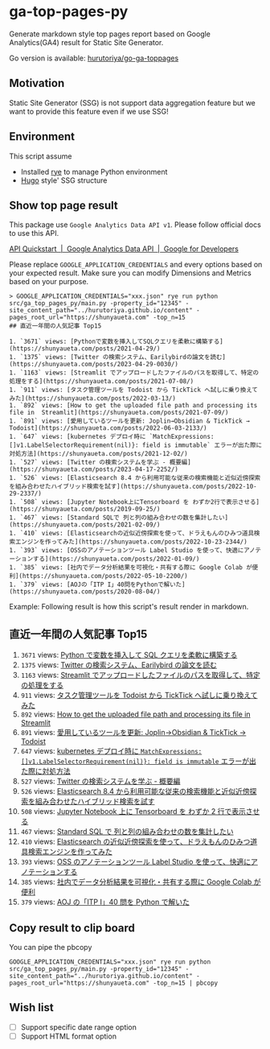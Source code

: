 # ga-top-pages-py

Generate markdown style top pages report based on Google Analytics(GA4) result for Static Site Generator.

Go version is available: [hurutoriya/go-ga-toppages](https://github.com/hurutoriya/go-ga-toppages)

## Motivation

Static Site Generator (SSG) is not support data aggregation feature but we want to provide this feature even if we use SSG!

## Environment

This script assume

- Installed [rye](https://github.com/mitsuhiko/rye) to manage Python environment
- [Hugo](https://gohugo.io/) style' SSG structure

## Show top page result

This package use `Google Analytics Data API v1`.
Please follow official docs to use this API.

[API Quickstart  \|  Google Analytics Data API  \|  Google for Developers](https://developers.google.com/analytics/devguides/reporting/data/v1/quickstart-client-libraries#python)

Please replace `GOOGLE_APPLICATION_CREDENTIALS` and every options based on your expected result.
Make sure you can modify Dimensions and Metrics based on your purpose.

```shell
> GOOGLE_APPLICATION_CREDENTIALS="xxx.json" rye run python src/ga_top_pages_py/main.py -property_id="12345" -site_content_path="../hurutoriya.github.io/content" -pages_root_url="https://shunyaueta.com" -top_n=15
## 直近一年間の人気記事 Top15

1. `3671` views: [Pythonで変数を挿入してSQLクエリを柔軟に構築する](https://shunyaueta.com/posts/2021-04-29/)
1. `1375` views: [Twitter の検索システム、Earilybirdの論文を読む](https://shunyaueta.com/posts/2023-04-29-0030/)
1. `1163` views: [Streamlit でアップロードしたファイルのパスを取得して、特定の処理をする](https://shunyaueta.com/posts/2021-07-08/)
1. `911` views: [タスク管理ツールを Todoist から TickTick へ試しに乗り換えてみた](https://shunyaueta.com/posts/2022-03-13/)
1. `892` views: [How to get the uploaded file path and processing its file in  Streamlit](https://shunyaueta.com/posts/2021-07-09/)
1. `891` views: [愛用しているツールを更新: Joplin→Obsidian & TickTick → Todoist](https://shunyaueta.com/posts/2022-06-03-2133/)
1. `647` views: [kubernetes デプロイ時に `MatchExpressions:[]v1.LabelSelectorRequirement(nil)}: field is immutable` エラーが出た際に対処方法](https://shunyaueta.com/posts/2021-12-02/)
1. `527` views: [Twitter の検索システムを学ぶ - 概要編](https://shunyaueta.com/posts/2023-04-17-2252/)
1. `526` views: [Elasticsearch 8.4 から利用可能な従来の検索機能と近似近傍探索を組み合わせたハイブリッド検索を試す](https://shunyaueta.com/posts/2022-10-29-2337/)
1. `508` views: [Jupyter Notebook上にTensorboard を わずか2行で表示させる](https://shunyaueta.com/posts/2019-09-25/)
1. `467` views: [Standard SQLで 列と列の組み合わせの数を集計したい](https://shunyaueta.com/posts/2021-02-09/)
1. `410` views: [Elasticsearchの近似近傍探索を使って、ドラえもんのひみつ道具検索エンジンを作ってみた](https://shunyaueta.com/posts/2022-10-23-2344/)
1. `393` views: [OSSのアノテーションツール Label Studio を使って、快適にアノテーションする](https://shunyaueta.com/posts/2022-01-09/)
1. `385` views: [社内でデータ分析結果を可視化・共有する際に Google Colab が便利](https://shunyaueta.com/posts/2022-05-10-2200/)
1. `379` views: [AOJの「ITP I」40問をPythonで解いた](https://shunyaueta.com/posts/2020-08-04/)
```

Example: Following result is how this script's result render in markdown.

## 直近一年間の人気記事 Top15

1. `3671` views: [Python で変数を挿入して SQL クエリを柔軟に構築する](https://shunyaueta.com/posts/2021-04-29/)
1. `1375` views: [Twitter の検索システム、Earilybird の論文を読む](https://shunyaueta.com/posts/2023-04-29-0030/)
1. `1163` views: [Streamlit でアップロードしたファイルのパスを取得して、特定の処理をする](https://shunyaueta.com/posts/2021-07-08/)
1. `911` views: [タスク管理ツールを Todoist から TickTick へ試しに乗り換えてみた](https://shunyaueta.com/posts/2022-03-13/)
1. `892` views: [How to get the uploaded file path and processing its file in Streamlit](https://shunyaueta.com/posts/2021-07-09/)
1. `891` views: [愛用しているツールを更新: Joplin→Obsidian & TickTick → Todoist](https://shunyaueta.com/posts/2022-06-03-2133/)
1. `647` views: [kubernetes デプロイ時に `MatchExpressions:[]v1.LabelSelectorRequirement(nil)}: field is immutable` エラーが出た際に対処方法](https://shunyaueta.com/posts/2021-12-02/)
1. `527` views: [Twitter の検索システムを学ぶ - 概要編](https://shunyaueta.com/posts/2023-04-17-2252/)
1. `526` views: [Elasticsearch 8.4 から利用可能な従来の検索機能と近似近傍探索を組み合わせたハイブリッド検索を試す](https://shunyaueta.com/posts/2022-10-29-2337/)
1. `508` views: [Jupyter Notebook 上に Tensorboard を わずか 2 行で表示させる](https://shunyaueta.com/posts/2019-09-25/)
1. `467` views: [Standard SQL で 列と列の組み合わせの数を集計したい](https://shunyaueta.com/posts/2021-02-09/)
1. `410` views: [Elasticsearch の近似近傍探索を使って、ドラえもんのひみつ道具検索エンジンを作ってみた](https://shunyaueta.com/posts/2022-10-23-2344/)
1. `393` views: [OSS のアノテーションツール Label Studio を使って、快適にアノテーションする](https://shunyaueta.com/posts/2022-01-09/)
1. `385` views: [社内でデータ分析結果を可視化・共有する際に Google Colab が便利](https://shunyaueta.com/posts/2022-05-10-2200/)
1. `379` views: [AOJ の「ITP I」40 問を Python で解いた](https://shunyaueta.com/posts/2020-08-04/)

## Copy result to clip board

You can pipe the pbcopy

```shell
GOOGLE_APPLICATION_CREDENTIALS="xxx.json" rye run python src/ga_top_pages_py/main.py -property_id="12345" -site_content_path="../hurutoriya.github.io/content" -pages_root_url="https://shunyaueta.com" -top_n=15 | pbcopy
```

## Wish list

- [ ] Support specific date range option
- [ ] Support HTML format option
